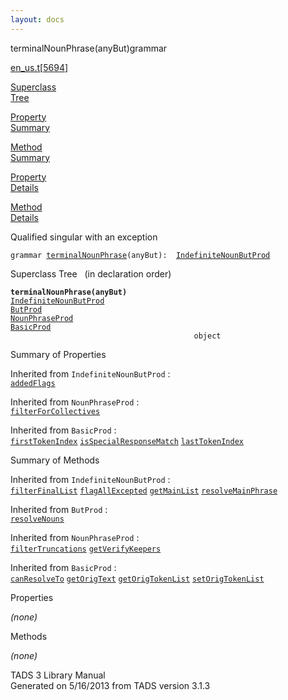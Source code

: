 ```yaml
---
layout: docs
---
```

<span class="title">terminalNounPhrase(anyBut)</span><span class="type">grammar</span>

[en_us.t](../file/en_us.t.html)\[[5694](../source/en_us.t.html#5694)\]

[Superclass  
Tree](#_SuperClassTree_)

[Property  
Summary](#_PropSummary_)

[Method  
Summary](#_MethodSummary_)

[Property  
Details](#_Properties_)

[Method  
Details](#_Methods_)



Qualified singular with an exception

`grammar `<span class="gramalt">[`terminalNounPhrase`](../object/terminalNounPhrase.html)`(anyBut)`</span>` :   `[`IndefiniteNounButProd`](../object/IndefiniteNounButProd.html)



<span id="_SuperClassTree_"></span>



<span class="hdln">Superclass Tree</span>   (in declaration order)



**`terminalNounPhrase(anyBut)`**  
[`IndefiniteNounButProd`](../object/IndefiniteNounButProd.html)  
[`ButProd`](../object/ButProd.html)  
[`NounPhraseProd`](../object/NounPhraseProd.html)  
[`BasicProd`](../object/BasicProd.html)  
`                                         object`  
<span id="_PropSummary_"></span>



<span class="hdln">Summary of Properties</span>  





Inherited from `IndefiniteNounButProd` :  
[`addedFlags`](../object/IndefiniteNounButProd.html#addedFlags)



Inherited from `NounPhraseProd` :  
[`filterForCollectives`](../object/NounPhraseProd.html#filterForCollectives)

Inherited from `BasicProd` :  
[`firstTokenIndex`](../object/BasicProd.html#firstTokenIndex) [`isSpecialResponseMatch`](../object/BasicProd.html#isSpecialResponseMatch) [`lastTokenIndex`](../object/BasicProd.html#lastTokenIndex)

<span id="_MethodSummary_"></span>



<span class="hdln">Summary of Methods</span>  





Inherited from `IndefiniteNounButProd` :  
[`filterFinalList`](../object/IndefiniteNounButProd.html#filterFinalList) [`flagAllExcepted`](../object/IndefiniteNounButProd.html#flagAllExcepted) [`getMainList`](../object/IndefiniteNounButProd.html#getMainList) [`resolveMainPhrase`](../object/IndefiniteNounButProd.html#resolveMainPhrase)

Inherited from `ButProd` :  
[`resolveNouns`](../object/ButProd.html#resolveNouns)

Inherited from `NounPhraseProd` :  
[`filterTruncations`](../object/NounPhraseProd.html#filterTruncations) [`getVerifyKeepers`](../object/NounPhraseProd.html#getVerifyKeepers)

Inherited from `BasicProd` :  
[`canResolveTo`](../object/BasicProd.html#canResolveTo) [`getOrigText`](../object/BasicProd.html#getOrigText) [`getOrigTokenList`](../object/BasicProd.html#getOrigTokenList) [`setOrigTokenList`](../object/BasicProd.html#setOrigTokenList)

<span id="_Properties_"></span>



<span class="hdln">Properties</span>  



*(none)* <span id="_Methods_"></span>



<span class="hdln">Methods</span>  



*(none)*



TADS 3 Library Manual  
Generated on 5/16/2013 from TADS version 3.1.3


